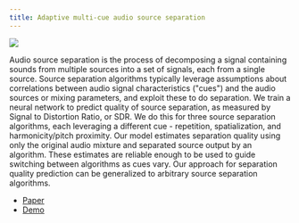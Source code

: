 ```yaml
---
title: Adaptive multi-cue audio source separation
---
```


![](/public/images/timeline.png)

Audio source separation is the process of decomposing a signal containing sounds from multiple sources into a set of signals, each from a single source. Source separation algorithms typically leverage assumptions about  correlations between audio signal characteristics ("cues") and the audio sources or mixing parameters, and exploit these to do separation. We train a neural network to predict quality of source separation, as measured by Signal to Distortion Ratio, or SDR. We do this for three source separation algorithms, each leveraging a different cue - repetition, spatialization, and harmonicity/pitch proximity. Our model estimates separation quality using only the original audio mixture and separated source output by an algorithm. These estimates are reliable enough to be used to guide switching between algorithms as cues vary. Our approach for separation quality prediction can be generalized to arbitrary source separation algorithms.

* [Paper](/public/papers/manilow_seetharaman_pishdadian_waspaa2017.pdf)
* [Demo](https://interactiveaudiolab.github.io/demos/multicue)
